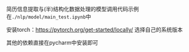 简历信息提取与(半)结构化数据处理的模型调用代码示例在`./nlp/model/main_test.ipynb`中

安装torch：https://pytorch.org/get-started/locally/ 选择自己的系统版本

其他的依赖直接在pycharm中安装即可
